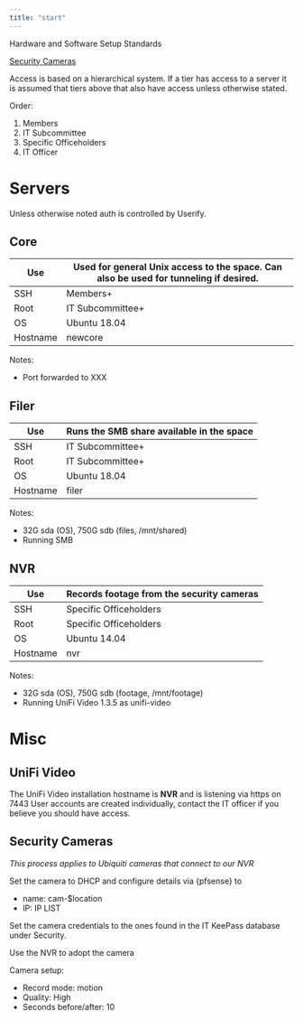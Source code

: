 ```yaml
---
title: "start"
---
```

Hardware and Software Setup Standards

[Security Cameras](/subcommittee/it_infrastructure/setup_standards/cameras)

Access is based on a hierarchical system. If a tier has access to a server it is assumed that tiers above that also have access unless otherwise stated.

Order:

1.  Members
2.  IT Subcommittee
3.  Specific Officeholders
4.  IT Officer

# Servers

Unless otherwise noted auth is controlled by Userify.

## Core

| Use      | Used for general Unix access to the space. Can also be used for tunneling if desired. |
|----------|---------------------------------------------------------------------------------------|
| SSH      | Members+                                                                              |
| Root     | IT Subcommittee+                                                                      |
| OS       | Ubuntu 18.04                                                                          |
| Hostname | newcore                                                                               |

Notes:

-   Port forwarded to XXX

## Filer

| Use      | Runs the SMB share available in the space |
|----------|-------------------------------------------|
| SSH      | IT Subcommittee+                          |
| Root     | IT Subcommittee+                          |
| OS       | Ubuntu 18.04                              |
| Hostname | filer                                     |

Notes:

-   32G sda (OS), 750G sdb (files, /mnt/shared)
-   Running SMB

## NVR

| Use      | Records footage from the security cameras |
|----------|-------------------------------------------|
| SSH      | Specific Officeholders                    |
| Root     | Specific Officeholders                    |
| OS       | Ubuntu 14.04                              |
| Hostname | nvr                                       |

Notes:

-   32G sda (OS), 750G sdb (footage, /mnt/footage)
-   Running UniFi Video 1.3.5 as unifi-video

# Misc

## UniFi Video

The UniFi Video installation hostname is **NVR** and is listening via https on 7443 User accounts are created individually, contact the IT officer if you believe you should have access.

## Security Cameras

*This process applies to Ubiquiti cameras that connect to our NVR*

Set the camera to DHCP and configure details via {pfsense} to

-   name: cam-\$location
-   IP: IP LIST

Set the camera credentials to the ones found in the IT KeePass database under Security.

Use the NVR to adopt the camera

Camera setup:

-   Record mode: motion
-   Quality: High
-   Seconds before/after: 10
